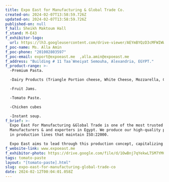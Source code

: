 ```yaml
---
title: Expo East for Manufacturing & Global Trade Co.
created-on: 2024-02-07T13:58:59.726Z
updated-on: 2024-02-07T13:58:59.726Z
published-on: null
f_hall: Sheikh Maktoum Hall
f_stand: M-E43
f_exhibitor-logo:
  url: https://lh3.googleusercontent.com/drive-viewer/AEYmBYQzD3cMFWIWWQBDg25bL0Y2GAsQd-puPeVKtzCvSb-NNt27piSWbd0j_DWJtYaodwiI0ZWQiUI6XUoC6VqEbazEFjor=s1600
f_poc-name: Ms. Alla Amin
f_poc-phone: "201002803597"
f_poc-email: export@expoeast.me  ,alla.amin@expoeast.me
f_address: "Building # 11 Taa`Wneiyat Semouha, Alexandria, EGYPT."
f_product-range: >-
  -Premium Pasta.

  -Dairy Products (Triangle Portion cheese, White Cheese, Mozzarella, Cheddar Blocks, Cheddar Sauce)

  -Fruit Jams. 

  -Tomato Paste.

  -Chicken cubes 

  -Instant soup.
f_brief: >-
  Expo East For Manufacturing &Global Trade is one of the most trusted
  Manufacturers & and exporters in Egypt. We produce our high-quality products
  in production lines that maintain ISO:22000. 

  Expo East aims to lead through this production concept, capitalizing on the breadth of business and management experience.
f_website-link: www.expoeast.me
f_exhibitor-photo: https://drive.google.com/file/d/1OwBnj7qYekwLTSM7YMCLoEAs-26ZWU9x/view?usp=drive_link
tags: tomato-paste
layout: "[tomato-paste].html"
slug: expo-east-for-manufacturing-global-trade-co
date: 2024-02-12T00:04:01.058Z
---
```

